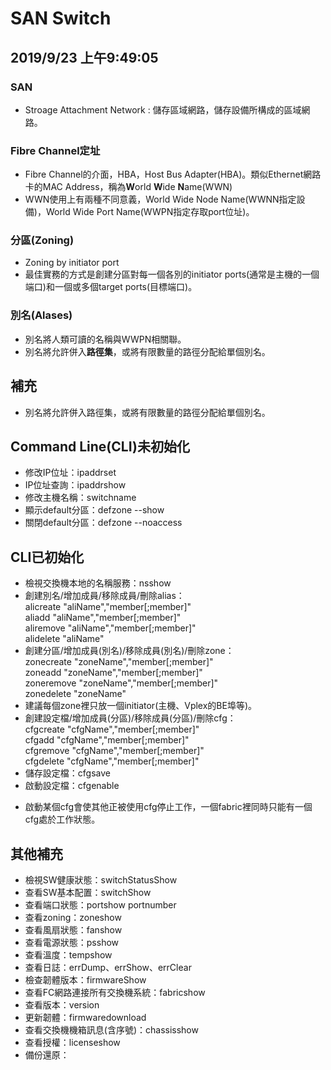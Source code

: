 # <strong>SAN Switch</strong>
## 2019/9/23 上午9:49:05

### SAN
+ Stroage Attachment Network : 儲存區域網路，儲存設備所構成的區域網路。

### Fibre Channel定址
+ Fibre Channel的介面，HBA，Host Bus Adapter(HBA)。類似Ethernet網路卡的MAC Address，稱為<strong>W</strong>orld <strong>W</strong>ide <strong>N</strong>ame(WWN)
+ WWN使用上有兩種不同意義，World Wide Node Name(WWNN指定設備)，World Wide Port Name(WWPN指定存取port位址)。

### 分區(Zoning)
+ Zoning by initiator port
+ 最佳實務的方式是創建分區對每一個各別的initiator ports(通常是主機的一個端口)和一個或多個target ports(目標端口)。

### 別名(Alases)
+ 別名將人類可讀的名稱與WWPN相關聯。
+ 別名將允許併入<strong>路徑集</strong>，或將有限數量的路徑分配給單個別名。

## 補充
+ 別名將允許併入路徑集，或將有限數量的路徑分配給單個別名。

## Command Line(CLI)未初始化
+ 修改IP位址：ipaddrset
+ IP位址查詢：ipaddrshow
+ 修改主機名稱：switchname
+ 顯示default分區：defzone --show
+ 關閉default分區：defzone --noaccess

## CLI已初始化
+ 檢視交換機本地的名稱服務：nsshow
+ 創建別名/增加成員/移除成員/刪除alias：</br>alicreate "aliName","member[;member]"</br>aliadd "aliName","member[;member]"</br>aliremove "aliName","member[;member]"</br>alidelete "aliName"
+ 創建分區/增加成員(別名)/移除成員(別名)/刪除zone：</br>zonecreate "zoneName","member[;member]"</br>zoneadd "zoneName","member[;member]"</br>zoneremove "zoneName","member[;member]"</br>zonedelete "zoneName"
+ 建議每個zone裡只放一個initiator(主機、Vplex的BE埠等)。
+ 創建設定檔/增加成員(分區)/移除成員(分區)/刪除cfg：</br>cfgcreate "cfgName","member[;member]"</br>cfgadd "cfgName","member[;member]"</br>cfgremove "cfgName","member[;member]"</br>cfgdelete "cfgName","member[;member]"
+ 儲存設定檔：cfgsave
+ 啟動設定檔：cfgenable
- 啟動某個cfg會使其他正被使用cfg停止工作，一個fabric裡同時只能有一個cfg處於工作狀態。

## 其他補充
+ 檢視SW健康狀態：switchStatusShow
+ 查看SW基本配置：switchShow
+ 查看端口狀態：portshow portnumber
+ 查看zoning：zoneshow
+ 查看風扇狀態：fanshow
+ 查看電源狀態：psshow
+ 查看溫度：tempshow
+ 查看日誌：errDump、errShow、errClear
+ 檢查韌體版本：firmwareShow
+ 查看FC網路連接所有交換機系統：fabricshow
+ 查看版本：version
+ 更新韌體：firmwaredownload
+ 查看交換機機箱訊息(含序號)：chassisshow
+ 查看授權：licenseshow
+ 備份還原：
